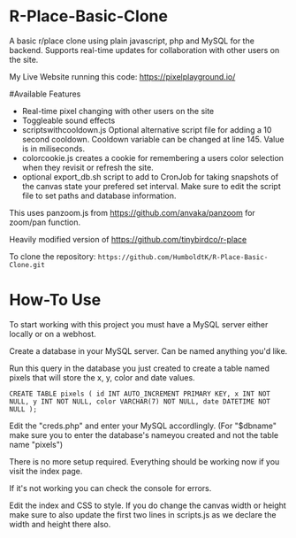 # R-Place-Basic-Clone
A basic r/place clone using plain javascript, php and MySQL for the backend. 
Supports real-time updates for collaboration with other users on the site. 

My Live Website running this code: https://pixelplayground.io/

#Available Features
- Real-time pixel changing with other users on the site
- Toggleable sound effects 
- scriptswithcooldown.js Optional alternative script file for adding a 10 second cooldown. Cooldown variable can be changed at line 145. Value is in miliseconds. 
- colorcookie.js creates a cookie for remembering a users color selection when they revisit or refresh the site.
- optional export_db.sh script to add to CronJob for taking snapshots of the canvas state your prefered set interval. Make sure to edit the script file to set paths and database information.


This uses panzoom.js from https://github.com/anvaka/panzoom for zoom/pan function.

Heavily modified version of https://github.com/tinybirdco/r-place

To clone the repository:
`https://github.com/HumboldtK/R-Place-Basic-Clone.git`

# How-To Use

To start working with this project you must have a MySQL server either locally or on a webhost.

Create a database in your MySQL server. Can be named anything you'd like.


Run this query in the database you just created to create a table named pixels that will store the x, y, color and date values.

`CREATE TABLE pixels (
  id INT AUTO_INCREMENT PRIMARY KEY,
  x INT NOT NULL,
  y INT NOT NULL,
  color VARCHAR(7) NOT NULL,
  date DATETIME NOT NULL
);
`

Edit the "creds.php" and enter your MySQL accordlingly. 
(For "$dbname" make sure you to enter the database's nameyou created and not the table name "pixels")

There is no more setup required. Everything should be working now if you visit the index page. 


If it's not working you can check the console for errors. 


Edit the index and CSS to style. If you do change the canvas width or height make sure to also update the first two lines in scripts.js as we declare the width and height there also.
